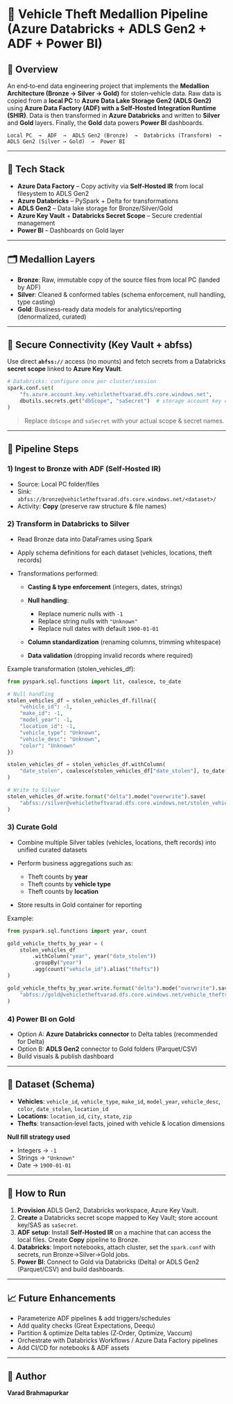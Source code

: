 # 🚓 Vehicle Theft Medallion Pipeline (Azure Databricks + ADLS Gen2 + ADF + Power BI)

## 📖 Overview

An end‑to‑end data engineering project that implements the **Medallion Architecture (Bronze → Silver → Gold)** for stolen‑vehicle data. Raw data is copied from a **local PC** to **Azure Data Lake Storage Gen2 (ADLS Gen2)** using **Azure Data Factory (ADF) with a Self‑Hosted Integration Runtime (SHIR)**. Data is then transformed in **Azure Databricks** and written to **Silver** and **Gold** layers. Finally, the **Gold** data powers **Power BI** dashboards.

```
Local PC  →  ADF  →  ADLS Gen2 (Bronze)  →  Databricks (Transform)  →  ADLS Gen2 (Silver → Gold)  →  Power BI
```

---

## 🧰 Tech Stack

* **Azure Data Factory** – Copy activity via **Self‑Hosted IR** from local filesystem to ADLS Gen2
* **Azure Databricks** – PySpark + Delta for transformations
* **ADLS Gen2** – Data lake storage for Bronze/Silver/Gold
* **Azure Key Vault** + **Databricks Secret Scope** – Secure credential management
* **Power BI** – Dashboards on Gold layer

---

## 🗂️ Medallion Layers

* **Bronze**: Raw, immutable copy of the source files from local PC (landed by ADF)
* **Silver**: Cleaned & conformed tables (schema enforcement, null handling, type casting)
* **Gold**: Business‑ready data models for analytics/reporting (denormalized, curated)

---

## 🔐 Secure Connectivity (Key Vault + abfss)

Use direct **`abfss://`** access (no mounts) and fetch secrets from a Databricks **secret scope** linked to **Azure Key Vault**.

```python
# Databricks: configure once per cluster/session
spark.conf.set(
    "fs.azure.account.key.vehicletheftvarad.dfs.core.windows.net",
    dbutils.secrets.get("dbScope", "saSecret")  # storage account key or SAS
)
```

> Replace `dbScope` and `saSecret` with your actual scope & secret names.

---

## 🔄 Pipeline Steps

### 1) Ingest to **Bronze** with ADF (Self‑Hosted IR)

* Source: Local PC folder/files
* Sink: `abfss://bronze@vehicletheftvarad.dfs.core.windows.net/<dataset>/`
* Activity: **Copy** (preserve raw structure & file names)

### 2) Transform in **Databricks** to **Silver**

* Read Bronze data into DataFrames using Spark
* Apply schema definitions for each dataset (vehicles, locations, theft records)
* Transformations performed:

  * **Casting & type enforcement** (integers, dates, strings)
  * **Null handling**:

    * Replace numeric nulls with `-1`
    * Replace string nulls with `"Unknown"`
    * Replace null dates with default `1900-01-01`
  * **Column standardization** (renaming columns, trimming whitespace)
  * **Data validation** (dropping invalid records where required)

Example transformation (stolen\_vehicles\_df):

```python
from pyspark.sql.functions import lit, coalesce, to_date

# Null handling
stolen_vehicles_df = stolen_vehicles_df.fillna({
    "vehicle_id": -1,
    "make_id": -1,
    "model_year": -1,
    "location_id": -1,
    "vehicle_type": "Unknown",
    "vehicle_desc": "Unknown",
    "color": "Unknown"
})

stolen_vehicles_df = stolen_vehicles_df.withColumn(
    "date_stolen", coalesce(stolen_vehicles_df["date_stolen"], to_date(lit("1900-01-01")))
)

# Write to Silver
stolen_vehicles_df.write.format("delta").mode("overwrite").save(
    "abfss://silver@vehicletheftvarad.dfs.core.windows.net/stolen_vehicles/"
)
```

### 3) Curate **Gold**

* Combine multiple Silver tables (vehicles, locations, theft records) into unified curated datasets
* Perform business aggregations such as:

  * Theft counts by **year**
  * Theft counts by **vehicle type**
  * Theft counts by **location**
* Store results in Gold container for reporting

Example:

```python
from pyspark.sql.functions import year, count

gold_vehicle_thefts_by_year = (
    stolen_vehicles_df
        .withColumn("year", year("date_stolen"))
        .groupBy("year")
        .agg(count("vehicle_id").alias("thefts"))
)

gold_vehicle_thefts_by_year.write.format("delta").mode("overwrite").save(
    "abfss://gold@vehicletheftvarad.dfs.core.windows.net/vehicle_thefts_by_year/"
)
```

### 4) **Power BI** on Gold

* Option A: **Azure Databricks connector** to Delta tables (recommended for Delta)
* Option B: **ADLS Gen2** connector to Gold folders (Parquet/CSV)
* Build visuals & publish dashboard

---

## 🧱 Dataset (Schema)

* **Vehicles**: `vehicle_id`, `vehicle_type`, `make_id`, `model_year`, `vehicle_desc`, `color`, `date_stolen`, `location_id`
* **Locations**: `location_id`, `city`, `state`, `zip`
* **Thefts**: transaction‑level facts, joined with vehicle & location dimensions

**Null fill strategy used**

* Integers → `-1`
* Strings → `"Unknown"`
* Date → `1900-01-01`


---

## 🚀 How to Run

1. **Provision** ADLS Gen2, Databricks workspace, Azure Key Vault.
2. **Create** a Databricks secret scope mapped to Key Vault; store account key/SAS as `saSecret`.
3. **ADF setup**: Install **Self‑Hosted IR** on a machine that can access the local files. Create **Copy** pipeline to Bronze.
4. **Databricks**: Import notebooks, attach cluster, set the `spark.conf` with secrets, run Bronze→Silver→Gold jobs.
5. **Power BI**: Connect to Gold via Databricks (Delta) or ADLS Gen2 (Parquet/CSV) and build dashboards.

---

## 📈 Future Enhancements

* Parameterize ADF pipelines & add triggers/schedules
* Add quality checks (Great Expectations, Deequ)
* Partition & optimize Delta tables (Z‑Order, Optimize, Vaccum)
* Orchestrate with Databricks Workflows / Azure Data Factory pipelines
* Add CI/CD for notebooks & ADF assets

---

## 👤 Author

**Varad Brahmapurkar**
